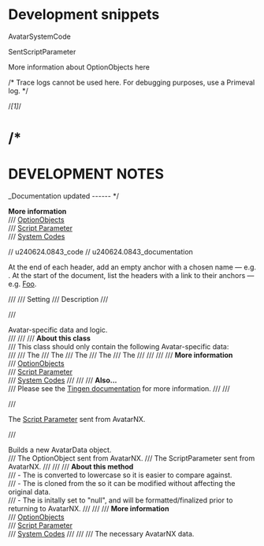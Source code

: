 # Development snippets

<see href="github.com/spectrum-health-systems/Tingen-Documentation/blob/main/Glossary.md#avatar-system-code">AvatarSystemCode</see>

<see href="github.com/spectrum-health-systems/Tingen-Documentation/blob/main/Glossary.md#avatar-script-parameter">SentScriptParameter</see>

 More information about OptionObjects <see href="github.com/spectrum-health-systems/Tingen-Documentation/blob/main/Glossary.md#avatar-optionobject">here</see>


/* Trace logs cannot be used here. For debugging purposes, use a Primeval log. */

/*[1]*/


/*
=================
DEVELOPMENT NOTES
=================

_Documentation updated ------
*/




 <b>More information</b><br/>
    ///         <a href="https://github.com/spectrum-health-systems/Tingen-Documentation/blob/main/Glossary.md#avatar-optionobject">OptionObjects</a><br/>
    ///         <a href="https://github.com/spectrum-health-systems/Tingen-Documentation/blob/main/Glossary.md#avatar-script-paramater">Script Parameter</a><br/>
    ///         <a href="https://github.com/spectrum-health-systems/Tingen-Documentation/blob/main/Glossary.md#avatar-system-codes">System Codes</a>



// u240624.0843_code
// u240624.0843_documentation

At the end of each header, add an empty anchor with a chosen name — e.g. <a name="foo"></a>.
At the start of the document, list the headers with a link to their anchors — e.g. [Foo](#foo).


///             <listheader>
///                 <term>Setting</term>
///                 <description>Description</description>
///             </listheader>

/// <summary>Avatar-specific data and logic.</summary>
/// <remarks>
///     <para>
///         <b>About this class</b><br/>
///         This class should only contain the following Avatar-specific data:<br/>
///         <list type="bullet">
///             <item>The <paramref name="AvatarSystemCode"/></item>
///             <item>The <paramref name="SentScriptParameter"/></item>
///             <item>The <paramref name="SentOptionObject"/></item>
///             <item>The <paramref name="WorkOptionObject"/></item>
///             <item>The <paramref name="ReturnOptionObject"/></item>
///         </list>
///     </para>
///     <para>
///         <b>More information</b><br/>
///         <a href="https://github.com/spectrum-health-systems/Tingen-Documentation/blob/main/Glossary.md#avatar-optionobject">OptionObjects</a><br/>
///         <a href="https://github.com/spectrum-health-systems/Tingen-Documentation/blob/main/Glossary.md#avatar-script-paramater">Script Parameter</a><br/>
///         <a href="https://github.com/spectrum-health-systems/Tingen-Documentation/blob/main/Glossary.md#avatar-system-codes">System Codes</a>
///     </para>
///     <para>
///         <b>Also...</b><br/>
///         Please see the <a href="https://github.com/spectrum-health-systems/Tingen-Documentation">Tingen documentation</a> for more information.
///     </para>
/// </remarks>

/// <summary>The <a href="https://github.com/spectrum-health-systems/Tingen-Documentation/blob/main/Glossary.md#avatar-script-parameter">Script Parameter</a> sent from AvatarNX.</summary>

/// <summary>Builds a new AvatarData object.</summary>
/// <param name="sentOptionObject">The OptionObject sent from AvatarNX.</param>
/// <param name="sentScriptParameter">The ScriptParameter sent from AvatarNX.</param>
/// <remarks>
///     <para>
///         <b>About this method</b><br/>
///         - The <paramref name="sentScriptParameter"/> is converted to lowercase so it is easier to compare against.<br/>
///         - The <paramref name="workOptionObject"/> is cloned from the  <paramref name="sentOptionObject"/> so it can be modified without affecting the original data.<br/>
///         - The <paramref name="returnOptionObject"/> is initally set to "null", and will be formatted/finalized prior to returning to AvatarNX.
///     </para>
///     <para>
///         <b>More information</b><br/>
///         <a href="https://github.com/spectrum-health-systems/Tingen-Documentation/blob/main/Glossary.md#avatar-optionobject">OptionObjects</a><br/>
///         <a href="https://github.com/spectrum-health-systems/Tingen-Documentation/blob/main/Glossary.md#avatar-script-paramater">Script Parameter</a><br/>
///         <a href="https://github.com/spectrum-health-systems/Tingen-Documentation/blob/main/Glossary.md#avatar-system-codes">System Codes</a>
///     </para>
/// </remarks>
/// <returns>The necessary AvatarNX data.</returns>